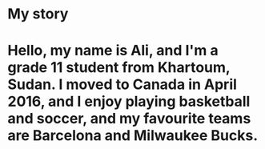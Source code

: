 # My story
# Hello, my name is Ali, and I'm a grade 11 student from Khartoum, Sudan. I moved to Canada in April 2016, and I enjoy playing basketball and soccer, and my favourite teams are Barcelona and Milwaukee Bucks.




